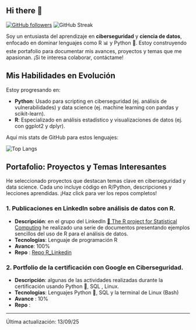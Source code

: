 ## Hi there 👋

<!--
**BallestaJuan/BallestaJuan** is a ✨ _special_ ✨ repository because its `README.md` (this file) appears on your GitHub profile.

 Actualmente me ocupo en aprender ciberseguridad, ciencia de datos .... y lo que lleva consigo en forma de lenguajes de programación.
-->

[![GitHub followers](https://img.shields.io/github/followers/[tu-usuario]?style=social)](https://github.com/[BallestaJuan]?tab=followers)
![GitHub Streak](https://github-readme-streak-stats.herokuapp.com/?user=[BallestaJuan])

Soy un entusiasta del aprendizaje en **ciberseguridad** y **ciencia de datos**, enfocado en dominar lenguajes como R 📊 y Python 🐍. Estoy construyendo este portafolio para documentar mis avances, proyectos y temas que me apasionan. ¡Si te interesa colaborar, contáctame!

## Mis Habilidades en Evolución
Estoy progresando en:
- **Python**: Usado para scripting en ciberseguridad (ej. análisis de vulnerabilidades) y data science (ej. machine learning con pandas y scikit-learn).
- **R**: Especializado en análisis estadístico y visualizaciones de datos (ej. con ggplot2 y dplyr).

Aquí mis stats de GitHub para estos lenguajes:

![Top Langs](https://github-readme-stats.vercel.app/api/top-langs/?username=BallestaJuan&layout=compact&langs_count=6&theme=radical)

## Portafolio: Proyectos y Temas Interesantes
He seleccionado proyectos que destacan temas clave en ciberseguridad y data science. Cada uno incluye código en R/Python, descripciones y lecciones aprendidas. ¡Haz click para ver los repos completos!

### **1. Publicaciones en LinkedIn sobre análisis de datos con R.**

 - **Descripción**: en el grupo del LinkedIn [ 🔗 The R project for Statistical Computing][LinkedIn_GrupoR] he realizado una serie de documentos presentando ejemplos sencillos del uso de R para el análisis de datos.
 - **Tecnologías**: Lenguaje de programación R
 - **Avance**: 100%
 - **Repo** : [Repo R_Linkedin]

### **2. Portfolio de la certificación con Google en Ciberseguridad.**

 - **Descripción**: algunas de las actividades realizadas durante la certificación usando Python 🐍, SQL , Linux.
 - **Tecnologías**: Lenguajes Python 🐍, SQL y la terminal de Linux (Bash)
 - **Avance** : 10%
 - **Repo** :

___
Última actualización: 13/09/25

 
[LinkedIn_GrupoR]:https://www.linkedin.com/groups/77616/
[Repo R_Linkedin]:https://github.com/BallestaJuan/R_LinkedIn 

